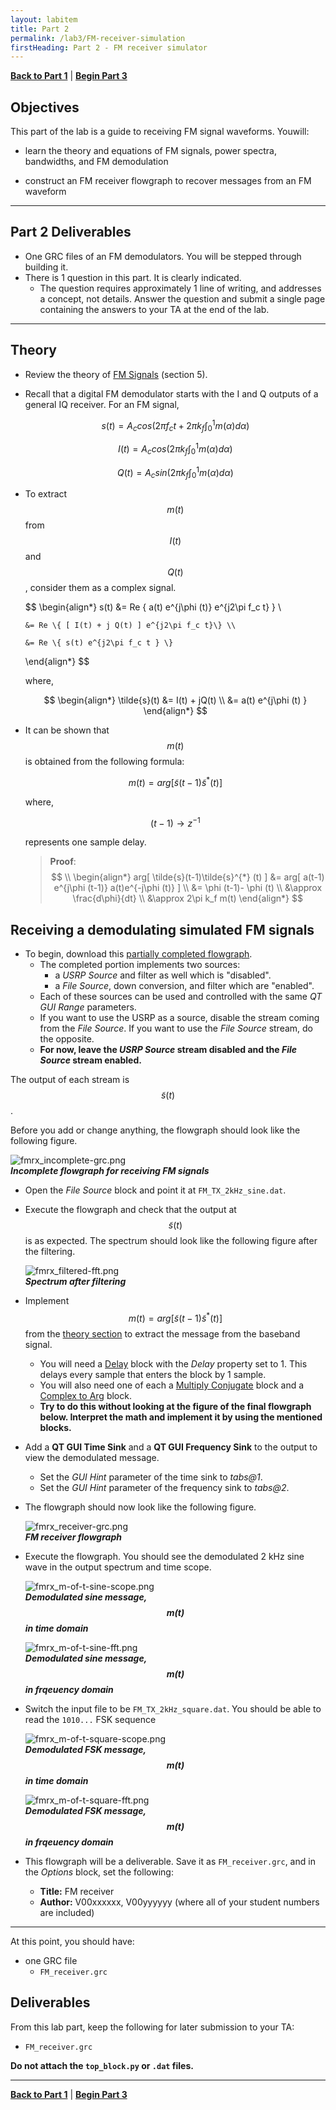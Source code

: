 ```yaml
---
layout: labitem
title: Part 2
permalink: /lab3/FM-receiver-simulation
firstHeading: Part 2 - FM receiver simulator
---
```


[**Back to Part 1**](FM-transmitter-simulation.md) | [**Begin Part 3**](FM-receiver-USRP.md)

## Objectives

This part of the lab is a guide to receiving FM signal waveforms. Youwill:

- learn the theory and equations of FM signals, power spectra, bandwidths, and FM demodulation

- construct an FM receiver flowgraph to recover messages from an FM waveform

---

## Part 2 Deliverables
<!-- #TODO review -->

- One GRC files of an FM demodulators. You will be stepped through building it.
- There is 1 question in this part. It is clearly indicated.
  - The question requires approximately 1 line of writing, and addresses a concept, not details. Answer the question and submit a single page containing the answers to your TA at the end of the lab.

---

## Theory

- Review the theory of [FM Signals](../_docs/pdriessen_textbook.pdf) (section 5).
- Recall that a digital FM demodulator starts with the I and Q outputs of a general IQ receiver. For an FM signal,

    $$ s(t) = A_c cos \left( 2\pi f_c t + 2\pi k_f \int_{0}^{1} m(\alpha )d\alpha \right) $$

    $$ I(t) = A_c cos \left( 2\pi k_f \int_{0}^{1} m(\alpha )d\alpha \right) $$

    $$ Q(t) = A_c sin \left( 2\pi k_f \int_{0}^{1} m(\alpha )d\alpha \right) $$

- To extract $$ m(t) $$ from $$ I(t) $$ and $$ Q(t) $$, consider them as a complex signal.

  $$
  \begin{align*}
      s(t) &= Re \{ a(t) e^{j\phi (t)} e^{j2\pi f_c t} \} \\

      &= Re \{ [ I(t) + j Q(t) ] e^{j2\pi f_c t}\} \\

      &= Re \{ s(t) e^{j2\pi f_c t } \}
  \end{align*}
  $$

  where,
  
  $$
  \begin{align*}
      \tilde{s}(t) &= I(t) + jQ(t) \\
      &= a(t) e^{j\phi (t) }
  \end{align*}
  $$

- It can be shown that $$ m(t) $$ is obtained from the following formula:

  $$ m(t) = arg[ \tilde{s}(t-1) \tilde{s}^{*} (t) ] $$

  where,

  $$ (t-1) \rightarrow z^{-1} $$

  represents one sample delay.

  >**Proof**:
  >$$
  >\\
  >\begin{align*}
  >    arg[ \tilde{s}(t-1)\tilde{s}^{*} (t) ] &= arg[ a(t-1) e^{j\phi (t-1)} a(t)e^{-j\phi (t)} ] \\
  >    &= \phi (t-1)- \phi (t) \\
  >    &\approx \frac{d\phi}{dt} \\
  >    &\approx 2\pi k_f m(t) 
  >\end{align*}
  >$$

## Receiving a demodulating simulated FM signals

- To begin, download this [partially completed flowgraph](./data/Incomplete-FM-Receiver.grc).
  - The completed portion implements two sources:
    - a *USRP Source* and filter as well which is "disabled".
    - a *File Source*, down conversion, and filter which are "enabled".
  - Each of these sources can be used and controlled with the same *QT GUI Range* parameters.
  - If you want to use the USRP as a source, disable the stream coming from the *File Source*. If you want to use the *File Source* stream, do the opposite.
  - **For now, leave the *USRP Source* stream disabled and the *File Source* stream enabled.**

The output of each stream is $$ \tilde{s}(t) $$.

Before you add or change anything, the flowgraph should look like the following figure.

  ![fmrx_incomplete-grc.png](./figures/fmrx_incomplete-grc.png)<br>
  __*Incomplete flowgraph for receiving FM signals*__

- Open the *File Source* block and point it at `FM_TX_2kHz_sine.dat`.

- Execute the flowgraph and check that the output at $$ \tilde{s}(t) $$ is as expected. The spectrum should look like the following figure after the filtering.

  ![fmrx_filtered-fft.png](./figures/fmrx_filtered-fft.png)<br>
  __*Spectrum after filtering*__

- Implement $$ m(t) = arg[ \tilde{s}(t-1) \tilde{s}^{*} (t) ] $$ from the [theory section](#theory) to extract the message from the baseband signal.
  - You will need a [Delay](https://wiki.gnuradio.org/index.php/Delay) block with the *Delay* property set to 1. This delays every sample that enters the block by 1 sample.
  - You will also need one of each a [Multiply Conjugate](https://wiki.gnuradio.org/index.php/Multiply_Conjugate) block and a [Complex to Arg](https://wiki.gnuradio.org/index.php/Complex_to_Arg) block.
  - **Try to do this without looking at the figure of the final flowgraph below. Interpret the math and implement it by using the mentioned blocks.**

- Add a **QT GUI Time Sink** and a **QT GUI Frequency Sink** to the output to view the demodulated message.
  - Set the *GUI Hint* parameter of the time sink to *tabs@1*.
  - Set the *GUI Hint* parameter of the frequency sink to *tabs@2*.

- The flowgraph should now look like the following figure.

  ![fmrx_receiver-grc.png](./figures/fmrx_receiver-grc.png)<br>
  __*FM receiver flowgraph*__

- Execute the flowgraph. You should see the demodulated 2 kHz sine wave in the output spectrum and time scope.

  ![fmrx_m-of-t-sine-scope.png](./figures/fmrx_m-of-t-sine-scope.png)<br>
  __*Demodulated sine message, $$ m(t) $$ in time domain*__

  ![fmrx_m-of-t-sine-fft.png](./figures/fmrx_m-of-t-sine-fft.png)<br>
  __*Demodulated sine message, $$ m(t) $$ in frqeuency domain*__

- Switch the input file to be `FM_TX_2kHz_square.dat`. You should be able to read the `1010...` FSK sequence

  ![fmrx_m-of-t-square-scope.png](./figures/fmrx_m-of-t-square-scope.png)<br>
  __*Demodulated FSK message, $$ m(t) $$ in time domain*__

  ![fmrx_m-of-t-square-fft.png](./figures/fmrx_m-of-t-square-fft.png)<br>
  __*Demodulated FSK message, $$ m(t) $$ in frqeuency domain*__

- This flowgraph will be a deliverable. Save it as `FM_receiver.grc`, and in the *Options* block, set the following:

  - **Title:** FM receiver
  - **Author:** V00xxxxxx, V00yyyyyy (where all of your student numbers are included)

---

At this point, you should have:

- one GRC file
  - `FM_receiver.grc`

## Deliverables

From this lab part, keep the following for later submission to your TA:

- `FM_receiver.grc`
<!-- - The answer to [Question 1](#deliverable-question-1) -->

**Do not attach the `top_block.py` or `.dat` files.**

---

[**Back to Part 1**](FM-transmitter-simulation.md) | [**Begin Part 3**](FM-receiver-USRP.md)
